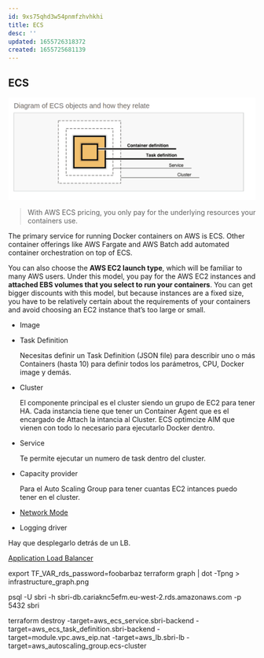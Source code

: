 ```yaml
---
id: 9xs75qhd3w54pnmfzhvhkhi
title: ECS
desc: ''
updated: 1655726318372
created: 1655725681139
---
```


## ECS

![](assets/images/ecs.png)


> With AWS ECS pricing, you only pay for the underlying resources your containers use.

The primary service for running Docker containers on AWS is ECS. Other container offerings like AWS Fargate and AWS Batch add automated container orchestration on top of ECS.

You can also choose the **AWS EC2 launch type**, which will be familiar to many AWS users. Under this model, you pay for the AWS EC2 instances and **attached EBS volumes that you select to run your containers**. You can get bigger discounts with this model, but because instances are a fixed size, you have to be relatively certain about the requirements of your containers and avoid choosing an EC2 instance that’s too large or small.

- Image
- Task Definition
  
  Necesitas definir un Task Definition (JSON file) para describir uno o más Containers (hasta 10) para definir todos los parámetros, CPU, Docker image y demás.

- Cluster
  
  El componente principal es el cluster siendo un grupo de EC2 para tener HA. Cada instancia tiene que tener un Container Agent que es el encargado de Attach la intancia al Cluster. ECS optimcize AIM que vienen con todo lo necesario para ejecutarlo Docker dentro.

- Service
  
  Te permite ejecutar un numero de task dentro del cluster.

- Capacity provider
  
  Para el Auto Scaling Group para tener cuantas EC2 intances puedo tener en el cluster.

- [Network Mode](https://docs.aws.amazon.com/AmazonECS/latest/developerguide/task-networking.html) 
- Logging driver

Hay que desplegarlo detrás de un LB.

[Application Load Balancer](https://docs.aws.amazon.com/elasticloadbalancing/latest/application/introduction.html)


 export TF_VAR_rds_password=foobarbaz
terraform graph | dot -Tpng > infrastructure_graph.png

psql -U sbri -h sbri-db.cariaknc5efm.eu-west-2.rds.amazonaws.com -p 5432 sbri

terraform destroy -target=aws_ecs_service.sbri-backend -target=aws_ecs_task_definition.sbri-backend -target=module.vpc.aws_eip.nat -target=aws_lb.sbri-lb -target=aws_autoscaling_group.ecs-cluster




